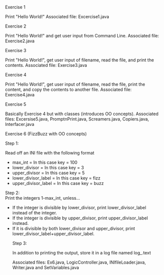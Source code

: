 Exercise 1

Print "Hello World!" 
Associated file: Excercise1.java

Exercise 2

Print "Hello World!" and get user input from Command Line. 
Associated file: Exercise2.java

Exercise 3

Print "Hello World!", get user input of filename, read the file, and print the contents. 
Associated file: Exercise3.java

Exercise 4

Print "Hello World!", get user input of filename, read the file, print the content, and copy the contents to another file.
Associated file: Exercise4.java

Exercise 5

Basically Exercise 4 but with classes (introduces OO concepts). 
Associated files: Excersise5.java, PromptnPrint.java, Screamers.java, Copiers.java, Interfacer.java


Exercise 6 (FizzBuzz with OO concepts)

Step 1: 
<p>Read off an INI file with the following format </p>
<ul>
  <li> max_int = In this case key = 100 </li>
  <li>lower_divisor = In this case key = 3 </li>
  <li>upper_divisor = In this case key = 5 </li>
  <li>lower_divisor_label = In this case key = fizz </li>
  <li>upper_divisor_label = In this case key = buzz </li>
</ul>
Step 2: <br />
Print the integers 1-max_int, unless...<br />
<ul>
<li>If the integer is divisible by lower_divisor, print lower_divisor_label instead of the integer.</li>
<li>If the integer is divisible by upper_divisor, print upper_divisor_label instead.</li>
<li>If it is divisible by both lower_divisor and upper_divisor, print lower_divisor_label+upper_divisor_label.</li>

Step 3: 
<p>In addition to printing the output, store it in a log file named log_.text</p>

<p>Associated files: Ex6.java, LogicController.java, INIfileLoader.java, Writer.java and SetVariables.java</p>
